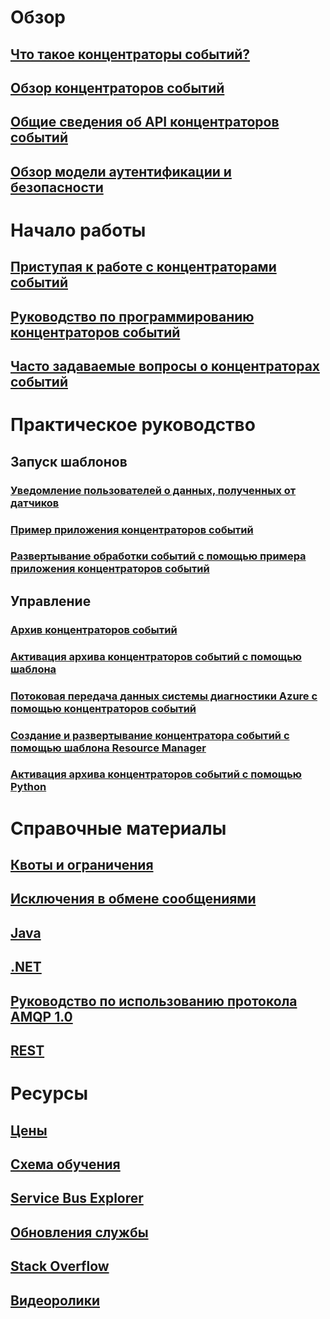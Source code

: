 # Обзор

## [Что такое концентраторы событий?](event-hubs-what-is-event-hubs.md)
## [Обзор концентраторов событий](event-hubs-overview.md)
## [Общие сведения об API концентраторов событий](event-hubs-api-overview.md)
## [Обзор модели аутентификации и безопасности](event-hubs-authentication-and-security-model-overview.md)


# Начало работы
## [Приступая к работе с концентраторами событий](event-hubs-csharp-ephcs-getstarted.md)
## [Руководство по программированию концентраторов событий](event-hubs-programming-guide.md)
## [Часто задаваемые вопросы о концентраторах событий](event-hubs-faq.md)

# Практическое руководство
## Запуск шаблонов
### [Уведомление пользователей о данных, полученных от датчиков](event-hubs-sensors-notify-users.md)
### [Пример приложения концентраторов событий](https://code.msdn.microsoft.com/Service-Bus-Event-Hub-286fd097)
### [Развертывание обработки событий с помощью примера приложения концентраторов событий](https://code.msdn.microsoft.com/Service-Bus-Event-Hub-45f43fc3)
## Управление
### [Архив концентраторов событий](event-hubs-archive-overview.md)
### [Активация архива концентраторов событий с помощью шаблона](event-hubs-resource-manager-namespace-event-hub-enable-archive.md)
### [Потоковая передача данных системы диагностики Azure с помощью концентраторов событий](event-hubs-streaming-azure-diags-data.md)
### [Создание и развертывание концентратора событий c помощью шаблона Resource Manager](event-hubs-resource-manager-namespace-event-hub.md)
### [Активация архива концентраторов событий с помощью Python](event-hubs-archive-python.md)

# Справочные материалы
## [Квоты и ограничения](event-hubs-quotas.md)
## [Исключения в обмене сообщениями](event-hubs-messaging-exceptions.md)
## [Java](/java/api)
## [.NET](/dotnet/api)
## [Руководство по использованию протокола AMQP 1.0](../service-bus-messaging/service-bus-amqp-protocol-guide.md)
## [REST](/rest/api/eventhub)

# Ресурсы
## [Цены](https://azure.microsoft.com/en-us/pricing/details/event-hubs/)
## [Схема обучения](https://azure.microsoft.com/documentation/learning-paths/event-hubs/)
## [Service Bus Explorer](https://code.msdn.microsoft.com/Service-Bus-Explorer-f2abca5a)
## [Обновления службы](https://azure.microsoft.com/updates/?product=event-hubs)
## [Stack Overflow](http://stackoverflow.com/questions/tagged/azure-eventhub)
## [Видеоролики](https://azure.microsoft.com/documentation/videos/index/?services=event-hubs)


<!--HONumber=Nov16_HO3-->


